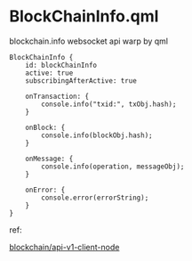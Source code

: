 # BlockChainInfo.qml

blockchain.info websocket api warp by qml

```
BlockChainInfo {
    id: blockChainInfo
    active: true
    subscribingAfterActive: true

    onTransaction: {
        console.info("txid:", txObj.hash);
    }

    onBlock: {
        console.info(blockObj.hash);
    }

    onMessage: {
        console.info(operation, messageObj);
    }

    onError: {
        console.error(errorString);
    }
}
```

ref:

[blockchain/api-v1-client-node](https://github.com/blockchain/api-v1-client-node)
